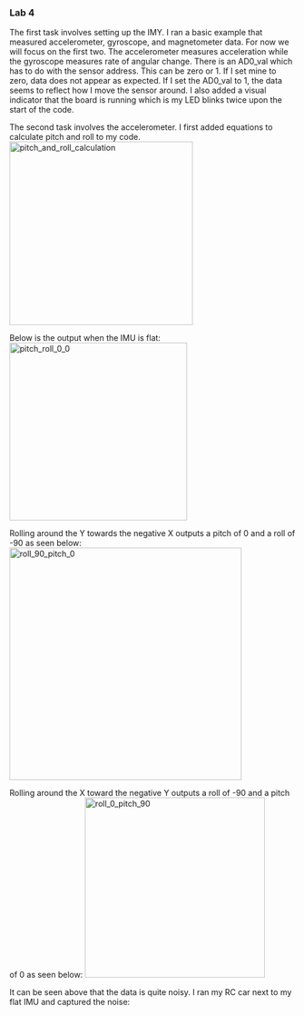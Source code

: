 ### Lab 4

The first task involves setting up the IMY. I ran a basic example that measured accelerometer, gyroscope, and magnetometer data. 
For now we will focus on the first two. The accelerometer measures acceleration while the gyroscope measures rate of angular change.
There is an AD0_val which has to do with the sensor address. This can be zero or 1. If I set mine to zero, data does not appear as expected. If I set the AD0_val to 1, the data seems to reflect how I move the sensor around.
I also added a visual indicator that the board is running which is my LED blinks twice upon the start of the code.

The second task involves the accelerometer. I first added equations to calculate pitch and roll to my code.
<img width="323" alt="pitch_and_roll_calculation" src="https://user-images.githubusercontent.com/89661904/220506122-8714d399-6a0e-4bd4-a9b4-9ad9f214e18f.png">

Below is the output when the IMU is flat:
<img width="313" alt="pitch_roll_0_0" src="https://user-images.githubusercontent.com/89661904/220506666-7d040adf-2534-4f76-b644-4f934b4299fd.png">

Rolling around the Y towards the negative X outputs a pitch of 0 and a roll of -90 as seen below:
<img width="409" alt="roll_90_pitch_0" src="https://user-images.githubusercontent.com/89661904/220506699-cfa5aa44-33c1-41fc-8d18-0afece82bc51.png">


Rolling around the X toward the negative Y outputs a roll of -90 and a pitch of 0 as seen below:
<img width="317" alt="roll_0_pitch_90" src="https://user-images.githubusercontent.com/89661904/220506765-83412dfc-68d1-4ceb-a75a-422146ca0518.png">

It can be seen above that the data is quite noisy. I ran my RC car next to my flat IMU and captured the noise:
